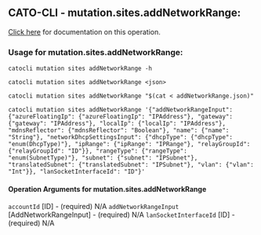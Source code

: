 
## CATO-CLI - mutation.sites.addNetworkRange:
[Click here](https://api.catonetworks.com/documentation/#mutation-addNetworkRange) for documentation on this operation.

### Usage for mutation.sites.addNetworkRange:

`catocli mutation sites addNetworkRange -h`

`catocli mutation sites addNetworkRange <json>`

`catocli mutation sites addNetworkRange "$(cat < addNetworkRange.json)"`

`catocli mutation sites addNetworkRange '{"addNetworkRangeInput": {"azureFloatingIp": {"azureFloatingIp": "IPAddress"}, "gateway": {"gateway": "IPAddress"}, "localIp": {"localIp": "IPAddress"}, "mdnsReflector": {"mdnsReflector": "Boolean"}, "name": {"name": "String"}, "networkDhcpSettingsInput": {"dhcpType": {"dhcpType": "enum(DhcpType)"}, "ipRange": {"ipRange": "IPRange"}, "relayGroupId": {"relayGroupId": "ID"}}, "rangeType": {"rangeType": "enum(SubnetType)"}, "subnet": {"subnet": "IPSubnet"}, "translatedSubnet": {"translatedSubnet": "IPSubnet"}, "vlan": {"vlan": "Int"}}, "lanSocketInterfaceId": "ID"}'`

#### Operation Arguments for mutation.sites.addNetworkRange ####
`accountId` [ID] - (required) N/A 
`addNetworkRangeInput` [AddNetworkRangeInput] - (required) N/A 
`lanSocketInterfaceId` [ID] - (required) N/A 
